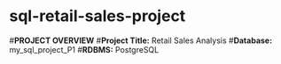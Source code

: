 # sql-retail-sales-project

#**PROJECT OVERVIEW**
#**Project Title:** Retail Sales Analysis
#**Database:** my_sql_project_P1
#**RDBMS:** PostgreSQL
